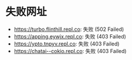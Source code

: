 # 失败网址
- https://turbo.flinthill.repl.co: 失败 (502
Failed)
- https://apping.eywjx.repl.co: 失败 (403
Failed)
- https://ypto.tnpyv.repl.co: 失败 (403
Failed)
- https://chatai--cokio.repl.co: 失败 (403
Failed)
